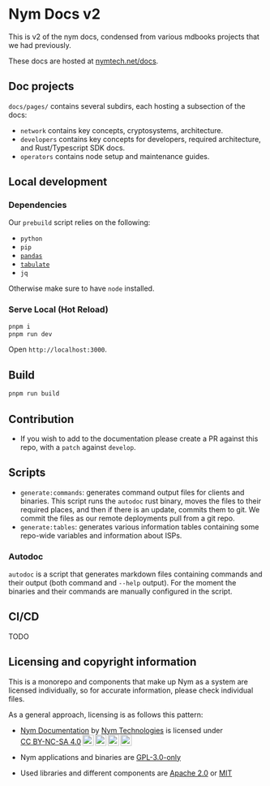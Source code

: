 # Nym Docs v2

This is v2 of the nym docs, condensed from various mdbooks projects that we had previously.

These docs are hosted at [nymtech.net/docs](www.nymtech.net/docs).

## Doc projects
`docs/pages/` contains several subdirs, each hosting a subsection of the docs:
* `network` contains key concepts, cryptosystems, architecture.
* `developers` contains key concepts for developers, required architecture, and Rust/Typescript SDK docs.
* `operators` contains node setup and maintenance guides.

## Local development
### Dependencies
Our `prebuild` script relies on the following:
- `python`
- `pip`
- [`pandas`](https://pandas.pydata.org/)
- [`tabulate`](https://pypi.org/project/tabulate/)
- `jq`

Otherwise make sure to have `node` installed.

### Serve Local (Hot Reload)
```sh
pnpm i
pnpm run dev
```

Open `http://localhost:3000`.

## Build
```sh
pnpm run build
```

## Contribution
* If you wish to add to the documentation please create a PR against this repo, with a `patch` against `develop`.

## Scripts
* `generate:commands`: generates command output files for clients and binaries. This script runs the `autodoc` rust binary, moves the files to their required places, and then if there is an update, commits them to git. We commit the files as our remote deployments pull from a git repo.
* `generate:tables`: generates various information tables containing some repo-wide variables and information about ISPs.


### Autodoc
`autodoc` is a script that generates markdown files containing commands and their output (both command and `--help` output). For the moment the binaries and their commands are manually configured in the script.

## CI/CD
TODO

## Licensing and copyright information
This is a monorepo and components that make up Nym as a system are licensed individually, so for accurate information, please check individual files.

As a general approach, licensing is as follows this pattern:

* <p xmlns:cc="http://creativecommons.org/ns#" xmlns:dct="http://purl.org/dc/terms/"><a property="dct:title" rel="cc:attributionURL" href="https://nymtech.net/docs">Nym Documentation</a> by <a rel="cc:attributionURL dct:creator" property="cc:attributionName" href="https://nymtech.net">Nym Technologies</a> is licensed under <a href="http://creativecommons.org/licenses/by-nc-sa/4.0/?ref=chooser-v1" target="_blank" rel="license noopener noreferrer" style="display:inline-block;">CC BY-NC-SA 4.0<img style="height:22px!important;margin-left:3px;vertical-align:text-bottom;" src="https://mirrors.creativecommons.org/presskit/icons/cc.svg?ref=chooser-v1"><img style="height:22px!important;margin-left:3px;vertical-align:text-bottom;" src="https://mirrors.creativecommons.org/presskit/icons/by.svg?ref=chooser-v1"><img style="height:22px!important;margin-left:3px;vertical-align:text-bottom;" src="https://mirrors.creativecommons.org/presskit/icons/nc.svg?ref=chooser-v1"><img style="height:22px!important;margin-left:3px;vertical-align:text-bottom;" src="https://mirrors.creativecommons.org/presskit/icons/sa.svg?ref=chooser-v1"></a></p>

* Nym applications and binaries are [GPL-3.0-only](https://www.gnu.org/licenses/)

* Used libraries and different components are [Apache 2.0](https://www.apache.org/licenses/LICENSE-2.0.html) or [MIT](https://mit-license.org/)
